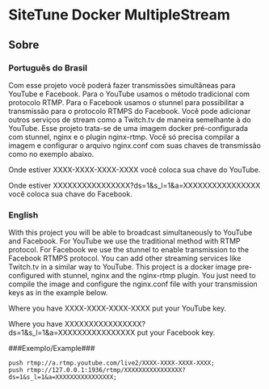 # SiteTune Docker MultipleStream #

## Sobre ##

### Português do Brasil ###
Com esse projeto você poderá fazer transmissões simultâneas para YouTube e Facebook.
Para o YouTube usamos o método tradicional com protocolo RTMP.
Para o Facebook usamos o stunnel para possibilitar a transmissão para o protocolo RTMPS do Facebook.
Você pode adicionar outros serviços de stream como a Twitch.tv de maneira semelhante à do YouTube.
Esse projeto trata-se de uma imagem docker pré-configurada com stunnel, nginx e o plugin nginx-rtmp. 
Você só precisa compilar a imagem e configurar o arquivo nginx.conf com suas chaves de transmissão como no exemplo abaixo.

Onde estiver XXXX-XXXX-XXXX-XXXX você coloca sua chave do YouTube.

Onde estiver XXXXXXXXXXXXXXXX?ds=1&s_l=1&a=XXXXXXXXXXXXXXXX você coloca sua chave do Facebook.

### English ###
With this project you will be able to broadcast simultaneously to YouTube and Facebook.
For YouTube we use the traditional method with RTMP protocol.
For Facebook we use the stunnel to enable transmission to the Facebook RTMPS protocol.
You can add other streaming services like Twitch.tv in a similar way to YouTube.
This project is a docker image pre-configured with stunnel, nginx and the nginx-rtmp plugin.
You just need to compile the image and configure the nginx.conf file with your transmission keys as in the example below.

Where you have XXXX-XXXX-XXXX-XXXX put your YouTube key.

Where you have XXXXXXXXXXXXXXXX?ds=1&s_l=1&a=XXXXXXXXXXXXXXXX put your Facebook key.

###Exemplo/Example###
```
push rtmp://a.rtmp.youtube.com/live2/XXXX-XXXX-XXXX-XXXX;
push rtmp://127.0.0.1:1936/rtmp/XXXXXXXXXXXXXXXX?ds=1&s_l=1&a=XXXXXXXXXXXXXXXX;
```